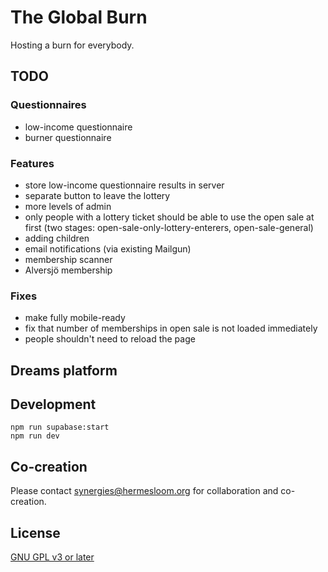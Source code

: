 # The Global Burn

Hosting a burn for everybody.

## TODO

### Questionnaires

- low-income questionnaire
- burner questionnaire

### Features

- store low-income questionnaire results in server
- separate button to leave the lottery
- more levels of admin
- only people with a lottery ticket should be able to use the open sale at first (two stages: open-sale-only-lottery-enterers, open-sale-general)
- adding children
- email notifications (via existing Mailgun)
- membership scanner
- Alversjö membership

### Fixes

- make fully mobile-ready
- fix that number of memberships in open sale is not loaded immediately
- people shouldn't need to reload the page

## Dreams platform

## Development

```
npm run supabase:start
npm run dev
```

## Co-creation

Please contact synergies@hermesloom.org for collaboration and co-creation.

## License

[GNU GPL v3 or later](https://spdx.org/licenses/GPL-3.0-or-later.html)
